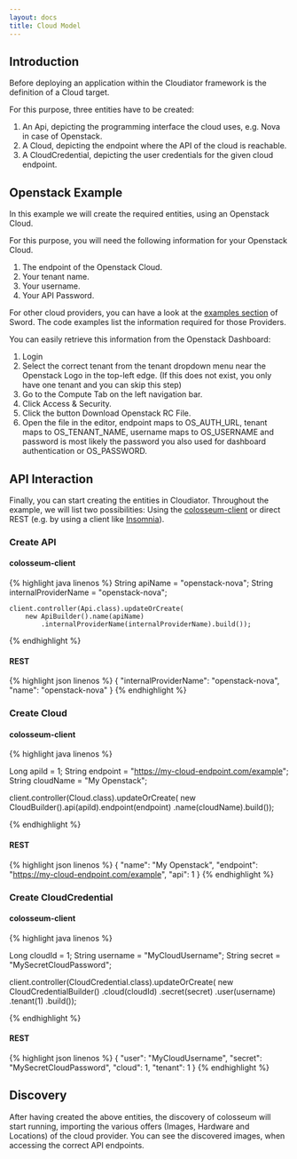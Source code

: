 ```yaml
---
layout: docs
title: Cloud Model
---
```


## Introduction

Before deploying an application within the Cloudiator framework is the definition of
a Cloud target.

For this purpose, three entities have to be created:

1. An Api, depicting the programming interface the cloud uses, e.g. Nova in case of Openstack.
2. A Cloud, depicting the endpoint where the API of the cloud is reachable.
3. A CloudCredential, depicting the user credentials for the given cloud endpoint.

## Openstack Example

In this example we will create the required entities, using an Openstack Cloud.

For this purpose, you will need the following information for your Openstack Cloud.

1. The endpoint of the Openstack Cloud.
2. Your tenant name.
3. Your username.
4. Your API Password.

For other cloud providers, you can have a look at the [examples section](/components/sword.html) of Sword. The code examples
list the information required for those Providers.

You can easily retrieve this information from the Openstack Dashboard:

1. Login 
2. Select the correct tenant from the tenant dropdown menu near the Openstack
Logo in the top-left edge. (If this does not exist, you only have one tenant and you can skip this step)
3. Go to the Compute Tab on the left navigation bar.
4. Click Access & Security.
5. Click the button Download Openstack RC File.
6. Open the file in the editor, endpoint maps to OS_AUTH_URL, tenant maps to OS_TENANT_NAME, username maps to
OS_USERNAME and password is most likely the password you also used for dashboard authentication or OS_PASSWORD.

## API Interaction

Finally, you can start creating the entities in Cloudiator. Throughout the example, we will list two possibilities: Using the [colosseum-client](/components/colosseum-client.html)
or direct REST (e.g. by using a client like [Insomnia](https://chrome.google.com/webstore/detail/insomnia-rest-client/gmodihnfibbjdecbanmpmbmeffnmloel)).

### Create API

#### colosseum-client

{% highlight java linenos %}
    String apiName = "openstack-nova";
    String internalProviderName = "openstack-nova";

    client.controller(Api.class).updateOrCreate(
        new ApiBuilder().name(apiName)
            .internalProviderName(internalProviderName).build());
{% endhighlight %}

#### REST

{% highlight json linenos %}
{
    "internalProviderName": "openstack-nova",
    "name": "openstack-nova"
}
{% endhighlight %}

### Create Cloud

#### colosseum-client

{% highlight java linenos %}

Long apiId = 1;
String endpoint = "https://my-cloud-endpoint.com/example";
String cloudName = "My Openstack";

client.controller(Cloud.class).updateOrCreate(
    new CloudBuilder().api(apiId).endpoint(endpoint)
        .name(cloudName).build());
        
{% endhighlight %}

#### REST

{% highlight json linenos %}
{
    "name": "My Openstack", 
    "endpoint": "https://my-cloud-endpoint.com/example", 
    "api": 1 
}
{% endhighlight %}

### Create CloudCredential

#### colosseum-client

{% highlight java linenos %}

Long cloudId = 1;
String username = "MyCloudUsername";
String secret = "MySecretCloudPassword";

client.controller(CloudCredential.class).updateOrCreate(
    new CloudCredentialBuilder()
        .cloud(cloudId)
        .secret(secret)
        .user(username)
        .tenant(1)
        .build());
        
{% endhighlight %}

#### REST

{% highlight json linenos %}
{
    "user": "MyCloudUsername",
    "secret": "MySecretCloudPassword",
    "cloud": 1,
    "tenant": 1
}
{% endhighlight %}

## Discovery

After having created the above entities, the discovery of colosseum will start
running, importing the various offers (Images, Hardware and Locations) of
the cloud provider. You can see the discovered images, when accessing the
correct API endpoints.
  
 




